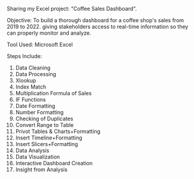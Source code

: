 Sharing my Excel project: "Coffee Sales Dashboard".

Objective:
To build a thorough dashboard for a coffee shop's sales from 2019 to 2022.
giving stakeholders access to real-time information so they can properly monitor and analyze.


Tool Used:
Microsoft Excel

Steps Include:
1) Data Cleaning
2) Data Processing
3) Xlookup
4) Index Match
5) Multiplication Formula of Sales
6) IF Functions
7) Date Formatting
8) Number Formatting
9) Checking of Duplicates
10) Convert Range to Table
11) Privot Tables & Charts+Formatting
12) Insert Timeline+Formatting
13) Insert Slicers+Formatting
14) Data Analysis
15) Data Visualization
16) Interactive Dashboard Creation
17) Insight from Analysis


